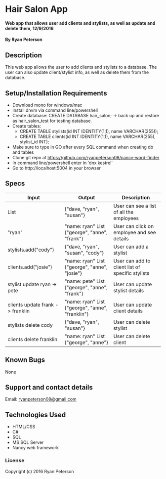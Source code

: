 # Hair Salon App

#### Web app that allows user add clients and stylists, as well as update and delete them, 12/9/2016

#### By Ryan Peterson

## Description

This web app allows the user to add clients and stylists to a database.  The user can also update client/stylist info, as well as delete them from the database.

## Setup/Installation Requirements

* Download mono for windows/mac
* Install dnvm via command line/powershell
* Create database: CREATE DATABASE hair_salon; -> back up and restore as hair_salon_test for testing database.
* Create tables:
  * CREATE TABLE stylists(id INT IDENTITY(1,1), name VARCHAR(255));
  * CREATE TABLE clients(id INT IDENTITY(1,1), name VARCHAR(255), stylist_id INT);
* Make sure to type in GO after every SQL command when creating db and tables
* Clone git repo at https://github.com/ryanpeterson08/nancy-word-finder
* In command line/powershell enter in 'dnx kestrel'
* Go to http://localhost:5004 in your browser


## Specs
| Input                            | Output                                                | Description                                      |
|----------------------------------|-------------------------------------------------------|--------------------------------------------------|
| List<stylist>                    | {"dave, "ryan", "susan"}                              | User can see a list of all the employees         |
| "ryan"                           | "name: ryan" List<client> {"george", "anne", "frank"} | User can click on employee and see details       |
| stylists.add("cody")             | {"dave, "ryan", "susan", "cody"}                      | User can add a stylist                           |
| clients.add("josie")             | "name: ryan" List {"george", "anne", "josie"}         | User can add to client list of specific stylists |
| stylist update ryan -> pete      | "name: pete" List {"george", "anne", "frank"}         | User can update stylist details                  |
| clients update frank -> franklin | "name: ryan" List {"george", "anne", "franklin"}      | User can update client details                   |
| stylists delete cody             | {"dave, "ryan", "susan"}                              | User can delete stylist                          |
| clients delete franklin          | "name: ryan" List {"george", "anne"}                  | User can delete client                           |

## Known Bugs

None

## Support and contact details

Email: ryanpeterson08@gmail.com

## Technologies Used

* HTML/CSS
* C#
* SQL
* MS SQL Server
* Nancy web framework

### License

Copyright (c) 2016 Ryan Peterson
